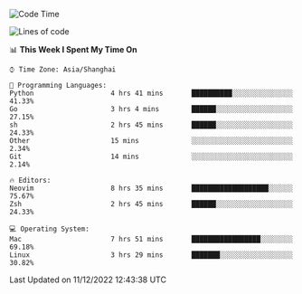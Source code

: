 <!--START_SECTION:waka-->
![Code Time](http://img.shields.io/badge/Code%20Time-1%2C049%20hrs%205%20mins-blue)

![Lines of code](https://img.shields.io/badge/From%20Hello%20World%20I%27ve%20Written-24%20Thousand%20lines%20of%20code-blue)

📊 **This Week I Spent My Time On** 

```text
⌚︎ Time Zone: Asia/Shanghai

💬 Programming Languages: 
Python                   4 hrs 41 mins       ██████████░░░░░░░░░░░░░░░   41.33% 
Go                       3 hrs 4 mins        ██████░░░░░░░░░░░░░░░░░░░   27.15% 
sh                       2 hrs 45 mins       ██████░░░░░░░░░░░░░░░░░░░   24.33% 
Other                    15 mins             ░░░░░░░░░░░░░░░░░░░░░░░░░   2.34% 
Git                      14 mins             ░░░░░░░░░░░░░░░░░░░░░░░░░   2.14%

🔥 Editors: 
Neovim                   8 hrs 35 mins       ███████████████████░░░░░░   75.67% 
Zsh                      2 hrs 45 mins       ██████░░░░░░░░░░░░░░░░░░░   24.33%

💻 Operating System: 
Mac                      7 hrs 51 mins       █████████████████░░░░░░░░   69.18% 
Linux                    3 hrs 29 mins       ███████░░░░░░░░░░░░░░░░░░   30.82%

```


 Last Updated on 11/12/2022 12:43:38 UTC
<!--END_SECTION:waka-->

